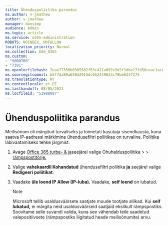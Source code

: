 ```yaml
---
title: Ühenduspoliitika parandus
ms.author: v-jmathew
author: v-jmathew
manager: dansimp
audience: Admin
ms.topic: article
ms.service: o365-administration
ROBOTS: NOINDEX, NOFOLLOW
localization_priority: Normal
ms.collection: Adm_O365
ms.custom:
- "9000760"
- "7391"
ms.openlocfilehash: 7eae77358b0305582f53c411a092e3d2f1dbe17fd58ceac1ac00d5c07b3dd202
ms.sourcegitcommit: b5f7da89a650d2915dc652449623c78be6247175
ms.translationtype: MT
ms.contentlocale: et-EE
ms.lasthandoff: 08/05/2021
ms.locfileid: "53988087"
---
```

# <a name="fix-connection-policy"></a>Ühenduspoliitika parandus

Meilisõnum oli märgitud turvaliseks ja toimetati kasutaja sisendkausta, kuna saatva IP-aadressi märkimine ühendusefiltri poliitikas on turvaline. Poliitika läbivaatamiseks tehke järgmist.

1. Avage [Office 365 turbe- & ja](https://go.microsoft.com/fwlink/p/?linkid=2077143)seejärel valige Ohuhalduspoliitika   >    >  [rämpspostitõrje.](https://go.microsoft.com/fwlink/?linkid=2101518)
2. Valige **vahekaardil Kohandatud** ühendusefiltri poliitika **ja** seejärel valige **Redigeeri poliitikat**.
3. Vaadake **üle loend IP Allow (IP-luba).** Vaadake, **seif loend** on lubatud.

    > [!NOTE]
    > Microsoft tellib usaldusväärsete saatjate muude tootjate allikad. Kui **seif lubatud,** ei märgita neid usaldusväärseid saatjaid ekslikult rämpspostiks. Soovitame selle suvandi valida, kuna see vähendab teile saadetud valepositiivsete (rämpspostiks liigitatud heade meilisõnumite) arvu.
